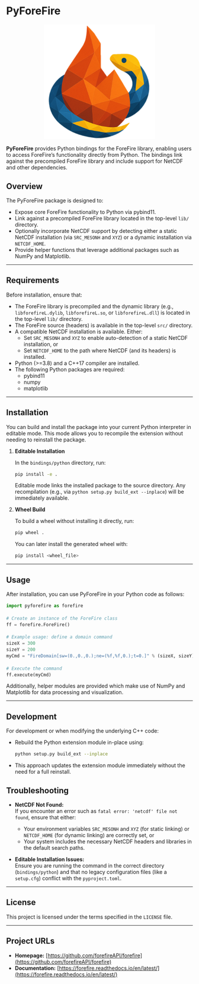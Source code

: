 # PyForeFire

<p align="center">
  <img src="./pyforefire.svg" alt="PyForeFire Logo" width="300">
</p>


**PyForeFire** provides Python bindings for the ForeFire library, enabling users to access ForeFire’s functionality directly from Python. The bindings link against the precompiled ForeFire library and include support for NetCDF and other dependencies.

## Overview

The PyForeFire package is designed to:
- Expose core ForeFire functionality to Python via pybind11.
- Link against a precompiled ForeFire library located in the top-level `lib/` directory.
- Optionally incorporate NetCDF support by detecting either a static NetCDF installation (via `SRC_MESONH` and `XYZ`) or a dynamic installation via `NETCDF_HOME`.
- Provide helper functions that leverage additional packages such as NumPy and Matplotlib.

---

## Requirements

Before installation, ensure that:
- The ForeFire library is precompiled and the dynamic library (e.g., `libforefireL.dylib`, `libforefireL.so`, or `libforefireL.dll`) is located in the top-level `lib/` directory.
- The ForeFire source (headers) is available in the top-level `src/` directory.
- A compatible NetCDF installation is available. Either:
  - Set `SRC_MESONH` and `XYZ` to enable auto-detection of a static NetCDF installation, or
  - Set `NETCDF_HOME` to the path where NetCDF (and its headers) is installed.
- Python (>=3.8) and a C++17 compiler are installed.
- The following Python packages are required:
  - pybind11
  - numpy
  - matplotlib

---

## Installation

You can build and install the package into your current Python interpreter in editable mode. This mode allows you to recompile the extension without needing to reinstall the package.

1. **Editable Installation**

   In the `bindings/python` directory, run:

   ```bash
   pip install -e .
   ```

   Editable mode links the installed package to the source directory. Any recompilation (e.g., via `python setup.py build_ext --inplace`) will be immediately available.

2. **Wheel Build**

   To build a wheel without installing it directly, run:

   ```bash
   pip wheel .
   ```

   You can later install the generated wheel with:

   ```bash
   pip install <wheel_file>
   ```

---

## Usage

After installation, you can use PyForeFire in your Python code as follows:

```python
import pyforefire as forefire

# Create an instance of the ForeFire class
ff = forefire.ForeFire()

# Example usage: define a domain command
sizeX = 300
sizeY = 200
myCmd = "FireDomain[sw=(0.,0.,0.);ne=(%f,%f,0.);t=0.]" % (sizeX, sizeY)

# Execute the command
ff.execute(myCmd)
```

Additionally, helper modules are provided which make use of NumPy and Matplotlib for data processing and visualization.

---

## Development

For development or when modifying the underlying C++ code:
- Rebuild the Python extension module in-place using:

  ```bash
  python setup.py build_ext --inplace
  ```

- This approach updates the extension module immediately without the need for a full reinstall.


## Troubleshooting

- **NetCDF Not Found:**  
  If you encounter an error such as `fatal error: 'netcdf' file not found`, ensure that either:
  - Your environment variables `SRC_MESONH` and `XYZ` (for static linking) or `NETCDF_HOME` (for dynamic linking) are correctly set, or
  - Your system includes the necessary NetCDF headers and libraries in the default search paths.

- **Editable Installation Issues:**  
  Ensure you are running the command in the correct directory (`bindings/python`) and that no legacy configuration files (like a `setup.cfg`) conflict with the `pyproject.toml`.

---

## License

This project is licensed under the terms specified in the `LICENSE` file.

---

## Project URLs

- **Homepage:** [https://github.com/forefireAPI/forefire](https://github.com/forefireAPI/forefire)
- **Documentation:** [https://forefire.readthedocs.io/en/latest/](https://forefire.readthedocs.io/en/latest/)
